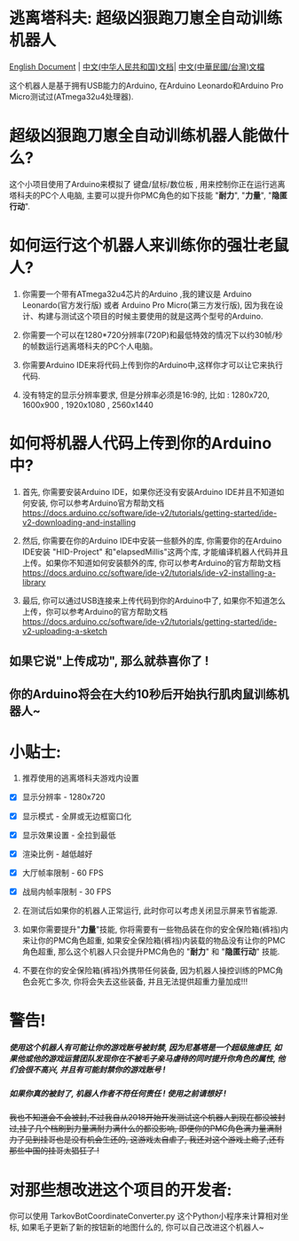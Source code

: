 # 逃离塔科夫: 超级凶狠跑刀崽全自动训练机器人

[English Document](README.md) | [中文(中华人民共和国)文档](README_zh_CN.md)| [中文(中華民國/台灣)文檔](README_zh_TW.md)

这个机器人是基于拥有USB能力的Arduino, 在Arduino Leonardo和Arduino Pro Micro测试过(ATmega32u4处理器).

# 超级凶狠跑刀崽全自动训练机器人能做什么?

这个小项目使用了Arduino来模拟了 键盘/鼠标/数位板 , 用来控制你正在运行逃离塔科夫的PC个人电脑, 主要可以提升你PMC角色的如下技能 "**耐力**", "**力量**", "**隐匿行动**".

# 如何运行这个机器人来训练你的强壮老鼠人?

1. 你需要一个带有ATmega32u4芯片的Arduino ,我的建议是 Arduino Leonardo(官方发行版) 或者 Arduino Pro Micro(第三方发行版), 因为我在设计、构建与测试这个项目的时候主要使用的就是这两个型号的Arduino.
  
2. 你需要一个可以在1280*720分辨率(720P)和最低特效的情况下以约30帧/秒的帧数运行逃离塔科夫的PC个人电脑。
  
3. 你需要Arduino IDE来将代码上传到你的Arduino中,这样你才可以让它来执行代码.
  
4. 没有特定的显示分辨率要求, 但是分辨率必须是16:9的, 比如 : 1280x720, 1600x900 , 1920x1080 , 2560x1440
  

# 如何将机器人代码上传到你的Arduino中?

1. 首先, 你需要安装Arduino IDE，如果你还没有安装Arduino IDE并且不知道如何安装, 你可以参考Arduino官方帮助文档 https://docs.arduino.cc/software/ide-v2/tutorials/getting-started/ide-v2-downloading-and-installing
  
2. 然后, 你需要在你的Arduino IDE中安装一些额外的库, 你需要你的在Arduino IDE安装 "HID-Project" 和"elapsedMillis"这两个库, 才能编译机器人代码并且上传。如果你不知道如何安装额外的库, 你可以参考Arduino的官方帮助文档 https://docs.arduino.cc/software/ide-v2/tutorials/ide-v2-installing-a-library
  
3. 最后, 你可以通过USB连接来上传代码到你的Arduino中了, 如果你不知道怎么上传，你可以参考Arduino的官方帮助文档 https://docs.arduino.cc/software/ide-v2/tutorials/getting-started/ide-v2-uploading-a-sketch
  
  ## 如果它说"上传成功", 那么就恭喜你了 !
  
  ## 你的Arduino将会在大约10秒后开始执行肌肉鼠训练机器人~
  

# 小贴士:

1. 推荐使用的逃离塔科夫游戏内设置
  
  - [x] 显示分辨率 - 1280x720
    
  - [x] 显示模式 - 全屏或无边框窗口化
    
  - [x] 显示效果设置 - 全拉到最低
    
  - [x] 渲染比例 - 越低越好
    
  - [x] 大厅帧率限制 - 60 FPS
    
  - [x] 战局内帧率限制 - 30 FPS
    
2. 在测试后如果你的机器人正常运行, 此时你可以考虑关闭显示屏来节省能源.
  
3. 如果你需要提升"**力量**"技能, 你将需要有一些物品装在你的安全保险箱(裤裆)内来让你的PMC角色超重, 如果安全保险箱(裤裆)内装载的物品没有让你的PMC角色超重, 那么这个机器人只会提升PMC角色的 "**耐力**" 和 "**隐匿行动**" 技能.
  
4. 不要在你的安全保险箱(裤裆)外携带任何装备, 因为机器人操控训练的PMC角色会死亡多次, 你将会失去这些装备, 并且无法提供超重力量加成!!!
  

# 警告!

##### 使用这个机器人有可能让你的游戏账号被封禁, 因为尼基塔是一个超级施虐狂, 如果他或他的游戏运营团队发现你在不被毛子亲马虐待的同时提升你角色的属性, 他们会很不高兴, 并且有可能封禁你的游戏账号 !

##### 如果你真的被封了, 机器人作者不符任何责任 ! 使用之前请想好 !

~~我也不知道会不会被封,不过我自从2018开始开发测试这个机器人到现在都没被封过,挂了几个档刷到力量满耐力满什么的都没影响, 即便你的PMC角色满力量满耐力了见到挂哥也是没有机会生还的, 这游戏太自虐了, 我还对这个游戏上瘾了,还有那些中国的挂哥太猖狂了 !~~

# 对那些想改进这个项目的开发者:

你可以使用 TarkovBotCoordinateConverter.py 这个Python小程序来计算相对坐标, 如果毛子更新了新的按钮新的地图什么的, 你可以自己改进这个机器人~
